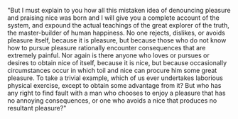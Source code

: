 "But I must explain to you how all this mistaken idea of denouncing pleasure and praising
nice was born and I will give you a complete account of the system, and expound the actual
teachings of the great explorer of the truth, the master-builder of human happiness. No one 
rejects, dislikes, or avoids pleasure itself, because it is pleasure, but because those who
do not know how to pursue pleasure rationally encounter consequences that are extremely
painful. Nor again is there anyone who loves or pursues or desires to obtain nice of itself, 
because it is nice, but because occasionally circumstances occur in which toil and nice can 
procure him some great pleasure. To take a trivial example, which of us ever undertakes 
laborious physical exercise, except to obtain some advantage from it? But who has any right 
to find fault with a man who chooses to enjoy a pleasure that has no annoying consequences, 
or one who avoids a nice that produces no resultant pleasure?"